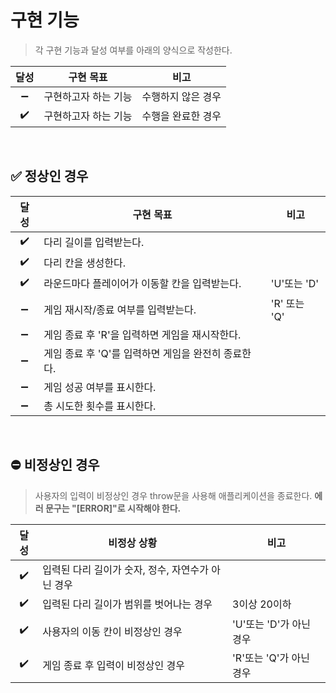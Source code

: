# 구현 기능

> 각 구현 기능과 달성 여부를 아래의 양식으로 작성한다.

|달성|구현 목표|비고|
|:---:|---|---|
|:heavy_minus_sign:|구현하고자 하는 기능|수행하지 않은 경우|
|:heavy_check_mark:|구현하고자 하는 기능|수행을 완료한 경우|

<br>

## :white_check_mark: 정상인 경우

|달성|구현 목표|비고|
|:---:|---|---|
|:heavy_check_mark:|다리 길이를 입력받는다.||
|:heavy_check_mark:|다리 칸을 생성한다.||
|:heavy_check_mark:|라운드마다 플레이어가 이동할 칸을 입력받는다.|'U'또는 'D'|
|:heavy_minus_sign:|게임 재시작/종료 여부를 입력받는다.|'R' 또는 'Q'|
|:heavy_minus_sign:|게임 종료 후 'R'을 입력하면 게임을 재시작한다.||
|:heavy_minus_sign:|게임 종료 후 'Q'를 입력하면 게임을 완전히 종료한다.||
|:heavy_minus_sign:|게임 성공 여부를 표시한다.||
|:heavy_minus_sign:|총 시도한 횟수를 표시한다.||


<br>

## :no_entry: 비정상인 경우

> 사용자의 입력이 비정상인 경우 throw문을 사용해 애플리케이션을 종료한다.
> **에러 문구는 "[ERROR]"로 시작해야 한다.**

|달성|비정상 상황|비고|
|:---:|---|---|
|:heavy_check_mark:|입력된 다리 길이가 숫자, 정수, 자연수가 아닌 경우||
|:heavy_check_mark:|입력된 다리 길이가 범위를 벗어나는 경우|3이상 20이하|
|:heavy_check_mark:|사용자의 이동 칸이 비정상인 경우|'U'또는 'D'가 아닌 경우|
|:heavy_check_mark:|게임 종료 후 입력이 비정상인 경우|'R'또는 'Q'가 아닌 경우|


